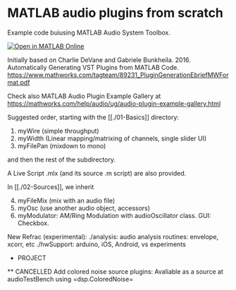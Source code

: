 MATLAB audio plugins from scratch
================

Example code buiusing MATLAB Audio System Toolbox.

[![Open in MATLAB Online](https://www.mathworks.com/images/responsive/global/open-in-matlab-online.svg)](https://matlab.mathworks.com/open/github/v1?repo=cerkut/wpAudioPlugin)

Initially based on Charlie DeVane and Gabriele Bunkheila. 2016.  
Automatically Generating VST Plugins from MATLAB Code.  
https://www.mathworks.com/tagteam/89231_PluginGenerationEbriefMWFormat.pdf

Check also MATLAB Audio Plugin Example Gallery at 
https://mathworks.com/help/audio/ug/audio-plugin-example-gallery.html

Suggested order, starting with the [[./01-Basics]] directory:

1. myWire (simple throughput)
2. myWidth (Linear mapping/matrixing of channels, single slider UI)
3. myFilePan (mixdown to mono)

and then the rest of the subdirectory. 

A Live Script .mlx (and its source .m script) are also provided.

In [[./02-Sources]], we inherit 

4. myFileMix (mix with an audio file)
5. myOsc (use another audio object, accessors)
6. myModulator: AM/Ring Modulation with audioOscillator class. GUI: Checkbox. 

New Refrac (experimental):
./analysis: audio analysis routines: envelope, xcorr, etc
./hwSupport: arduino, iOS, Android, vs experiments

* PROJECT

** CANCELLED Add colored noise source plugins: 
   Avaliable as a source at audioTestBench using =dsp.ColoredNoise=


